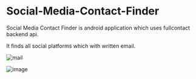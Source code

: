 # Social-Media-Contact-Finder
Social Media Contact Finder is android application which uses fullcontact backend api.

It finds all social platforms which with written email.


![mail](http://www.gokhankaradas.com/wp-content/uploads/2015/10/mail_screen.png) 

![image](http://www.gokhankaradas.com/wp-content/uploads/2015/10/image_screen.png)
